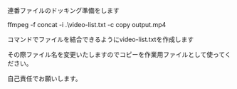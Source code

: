 連番ファイルのドッキング準備をします

ffmpeg -f concat  -i .\video-list.txt -c copy output.mp4

コマンドでファイルを結合できるようにvideo-list.txtを作成します

その際ファイル名を変更いたしますのでコピーを作業用ファイルとして使ってください。

自己責任でお願いします。